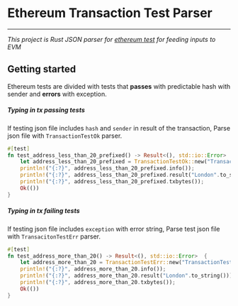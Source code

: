 # Ethereum Transaction Test Parser
---

*This project is Rust JSON parser for [ethereum test](https://github.com/ethereum/tests) for feeding inputs to EVM*

## Getting started

Ethereum tests are divided with tests that **passes** with predictable hash with sender and **errors** with exception.

##### Typing in tx passing tests

If testing json file includes `hash` and `sender` in result of the transaction, Parse json file with `TransactionTestOk` parser.

```Rust
#[test]
fn test_address_less_than_20_prefixed() -> Result<(), std::io::Error>  {
    let address_less_than_20_prefixed = TransactionTestOk::new("TransactionTests/ttAddress/AddressLessThan20Prefixed0.json".to_string(), "AddressLessThan20Prefixed0".to_string());
    println!("{:?}", address_less_than_20_prefixed.info());
    println!("{:?}", address_less_than_20_prefixed.result("London".to_string()));
    println!("{:?}", address_less_than_20_prefixed.txbytes()); 
    Ok(())
}
```

##### Typing in tx failing tests

If testing json file includes `exception` with error string, Parse test json file with `TransacitonTestErr` parser.

```Rust
#[test]
fn test_address_more_than_20() -> Result<(), std::io::Error>  {
    let address_more_than_20 = TransactionTestErr::new("TransactionTests/ttAddress/AddressMoreThan20.json".to_string(), "AddressMoreThan20".to_string());
    println!("{:?}", address_more_than_20.info());
    println!("{:?}", address_more_than_20.result("London".to_string()));
    println!("{:?}", address_more_than_20.txbytes()); 
    Ok(())
}
```